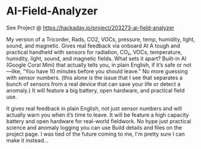 # AI-Field-Analyzer
See Project @ https://hackaday.io/project/203273-ai-field-analyzer

My version of a Tricorder, Rads, CO2, VOCs, pressure, temp, humidity, light, sound, and magnetic. Gives real feedback via onboard AI
A tough and practical handheld with sensors for radiation, CO₂, VOCs, temperature, humidity, light, sound, and magnetic fields.
What sets it apart? Built-in AI (Google Coral Mini) that actually tells you, in plain English, if it’s safe or not—like, “You have 10 minutes before you should leave.”
No more guessing with sensor numbers. (this alone is the issue that I see that separates a bunch of sensors from a real device that can save your life or detect a anomaly.)
It will feature a big battery, open hardware, and practical field use.

It gives real feedback in plain English, not just sensor numbers and will actually warn you when it’s time to leave. It will be feature a high capacity battery and open hardware for real-world fieldwork. No hype just practical science and anomaly logging you can use Build details and files on the project page. I was tied of the future coming to me, I'm pretty sure I can make it instead...
